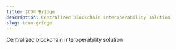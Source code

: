 ```yaml
---
title: ICON Bridge
description: Centralized blockchain interoperability solution
slug: icon-gridge
---
```


Centralized blockchain interoperability solution